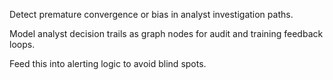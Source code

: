 Detect premature convergence or bias in analyst investigation paths.

Model analyst decision trails as graph nodes for audit and training feedback loops.

Feed this into alerting logic to avoid blind spots.